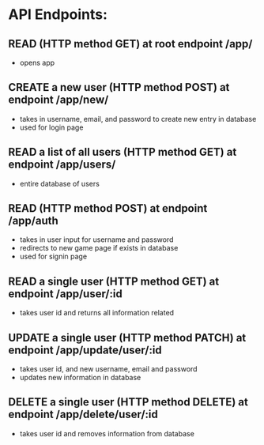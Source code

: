 # API Endpoints:

## READ (HTTP method GET) at root endpoint /app/
- opens app

## CREATE a new user (HTTP method POST) at endpoint /app/new/
- takes in username, email, and password to create new entry in database
- used for login page

## READ a list of all users (HTTP method GET) at endpoint /app/users/
- entire database of users

## READ (HTTP method POST) at endpoint /app/auth
- takes in user input for username and password
- redirects to new game page if exists in database
- used for signin page

## READ a single user (HTTP method GET) at endpoint /app/user/:id
- takes user id and returns all information related 

## UPDATE a single user (HTTP method PATCH) at endpoint /app/update/user/:id
- takes user id, and new username, email and password
- updates new information in database

## DELETE a single user (HTTP method DELETE) at endpoint /app/delete/user/:id
- takes user id and removes information from database
